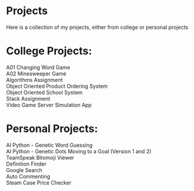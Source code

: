 # Projects
Here is a collection of my projects, either from college or personal projects  

# College Projects:
A01 Changing Word Game  
A02 Minesweeper Game  
Algorithms Assignment  
Object Oriented Product Ordering System	  
Object Oriented School System	  
Stack Assignment  
Video Game Server Simulation App  

# Personal Projects:  
AI Python   - Genetic Word Guessing  
AI Python   - Genetic Dots Moving to a Goal  (Version 1 and 2)  
TeamSpeak Bitomoji Viewer    
Definition Finder  
Google Search  
Auto Commenting  
Steam Case Price Checker  
